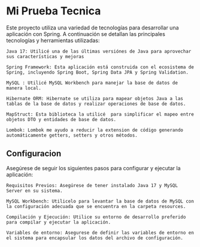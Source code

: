 
# Mi Prueba Tecnica

Este proyecto utiliza una variedad de tecnologías para desarrollar una aplicación con Spring. A continuación se detallan las principales tecnologías y herramientas utilizadas:




    Java 17: Utilicé una de las últimas versiónes de Java para aprovechar sus características y mejoras

    Spring Framework: Esta aplicación está construida con el ecosistema de Spring, incluyendo Spring Boot, Spring Data JPA y Spring Validation.

    MySQL : Utilicé MySQL Workbench para manejar la base de datos de manera local.

    Hibernate ORM: Hibernate se utiliza para mapear objetos Java a las tablas de la base de datos y realizar operaciones de base de datos.

    MapStruct: Esta biblioteca la utilicé  para simplificar el mapeo entre objetos DTO y entidades de base de datos.

    Lombok: Lombok me ayudo a reducir la extension de código generando automáticamente getters, setters y otros métodos.


## Configuracion

Asegúrese de seguir los siguientes pasos para configurar y ejecutar la aplicación:

    Requisitos Previos: Asegúrese de tener instalado Java 17 y MySQL Server en su sistema.

    MySQL Workbench: Utilicelo para levantar la base de datos de MySQL con la configuración adecuada que se encuentra en la carpeta resources.

    Compilación y Ejecución: Utilice su entorno de desarrollo preferido para compilar y ejecutar la aplicación.

    Variables de entorno: Asegurese de definir las variables de entorno en el sistema para encapsular los datos del archivo de configuración.
